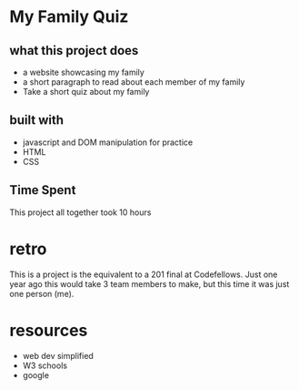 # My Family Quiz

## what this project does
- a website showcasing my family
- a short paragraph to read about each member of my family
- Take a short quiz about my family

## built with
- javascript and DOM manipulation for practice
- HTML
- CSS

## Time Spent
This project all together took 10 hours

# retro
This is a project is the equivalent to a 201 final at Codefellows. Just one year ago this would take 3 team members to make, but this time it was just one person (me).

# resources
- web dev simplified
- W3 schools
- google